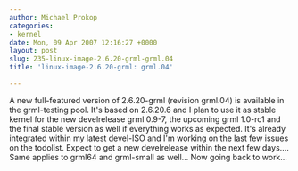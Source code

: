 ```yaml
---
author: Michael Prokop
categories:
- kernel
date: Mon, 09 Apr 2007 12:16:27 +0000
layout: post
slug: 235-linux-image-2.6.20-grml-grml.04
title: 'linux-image-2.6.20-grml: grml.04'

---
```

A new full\-featured version of 2\.6\.20\-grml (revision grml.04\) is available in the grml\-testing pool. It's based on 2\.6\.20\.6 and I plan to use it as stable kernel for the new develrelease grml 0\.9\-7, the upcoming grml 1\.0\-rc1 and the final stable version as well if everything works as expected. It's already integrated within my latest devel\-ISO and I'm working on the last few issues on the todolist. Expect to get a new develrelease within the next few days.... Same applies to grml64 and grml\-small as well... Now going back to work...
